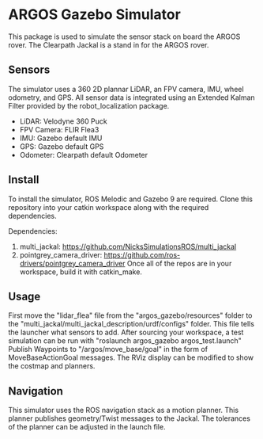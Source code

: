 # ARGOS Gazebo Simulator
This package is used to simulate the sensor stack on board the ARGOS rover. The Clearpath Jackal is a stand in for the ARGOS rover. 
## Sensors
The simulator uses a 360 2D plannar LiDAR, an FPV camera, IMU, wheel odometry, and GPS. All sensor data is integrated using an Extended Kalman Filter provided by the robot_localization package. 
* LiDAR: Velodyne 360 Puck
* FPV Camera: FLIR Flea3
* IMU: Gazebo default IMU
* GPS: Gazebo default GPS
* Odometer: Clearpath default Odometer
## Install
To install the simulator, ROS Melodic and Gazebo 9 are required. Clone this repository into your catkin workspace along with the required dependencies.

Dependencies:
1. multi_jackal: https://github.com/NicksSimulationsROS/multi_jackal
2. pointgrey_camera_driver: https://github.com/ros-drivers/pointgrey_camera_driver
Once all of the repos are in your workspace, build it with catkin_make. 
## Usage
First move the "lidar_flea" file from the "argos_gazebo/resources" folder to the "multi_jackal/multi_jackal_description/urdf/configs" folder. This file tells the launcher what sensors to add. 
After sourcing your workspace, a test simulation can be run with "roslaunch argos_gazebo argos_test.launch"
Publish Waypoints to "/argos/move_base/goal" in the form of MoveBaseActionGoal messages. The RViz display can be modified to show the costmap and planners. 
## Navigation
This simulator uses the ROS navigation stack as a motion planner. This planner publishes geometry/Twist messages to the Jackal. The tolerances of the planner can be adjusted in the launch file. 

